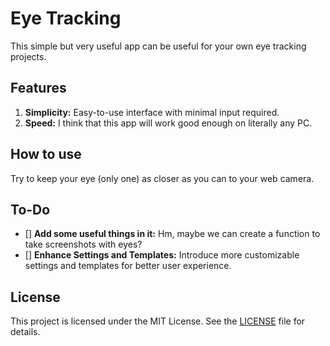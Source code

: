 # Eye Tracking

This simple but very useful app can be useful for your own eye tracking projects.

## Features
1. **Simplicity:** Easy-to-use interface with minimal input required.
2. **Speed:** I think that this app will work good enough on literally any PC.

## How to use

Try to keep your eye (only one) as closer as you can to your web camera.

## To-Do
- [] **Add some useful things in it:** Hm, maybe we can create a function to take screenshots with eyes?
- [] **Enhance Settings and Templates:** Introduce more customizable settings and templates for better user experience.

## License

This project is licensed under the MIT License. See the [LICENSE](./LICENSE) file for details.